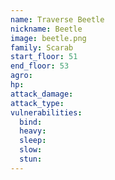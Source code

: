 ```yaml
---
name: Traverse Beetle
nickname: Beetle
image: beetle.png
family: Scarab
start_floor: 51
end_floor: 53
agro: 
hp: 
attack_damage: 
attack_type: 
vulnerabilities:
  bind: 
  heavy: 
  sleep: 
  slow: 
  stun: 
---
```

